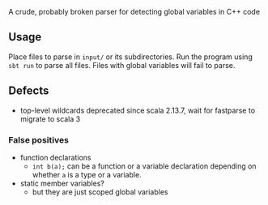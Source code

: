 A crude, probably broken parser for detecting global variables in C++ code

## Usage
Place files to parse in `input/` or its subdirectories. Run the program using `sbt run` to parse all files. Files with global variables will fail to parse.

## Defects
- top-level wildcards deprecated since scala 2.13.7, wait for fastparse to migrate to scala 3

### False positives
- function declarations
    - `int b(a);` can be a function or a variable declaration depending on whether `a` is a type or a variable.
- static member variables?
    - but they are just scoped global variables
